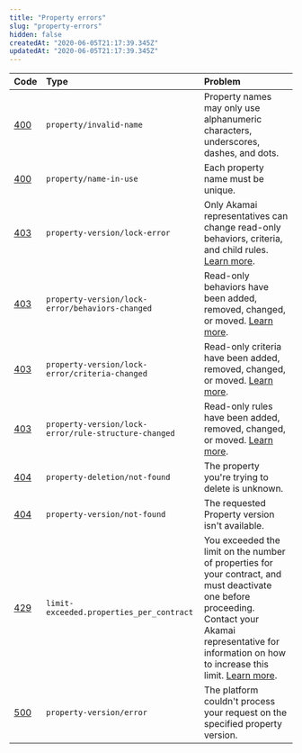 ```yaml
---
title: "Property errors"
slug: "property-errors"
hidden: false
createdAt: "2020-06-05T21:17:39.345Z"
updatedAt: "2020-06-05T21:17:39.345Z"
---
```

| Code | Type | Problem |
| :--- | :--- | :--- |
| [400](https://httpstatuses.com/400) | `property/invalid-name` | Property names may only use alphanumeric characters, underscores, dashes, and dots. |
| [400](https://httpstatuses.com/400) | `property/name-in-use` | Each property name must be unique. |
| [403](https://httpstatuses.com/403) | `property-version/lock-error` | Only Akamai representatives can change read-only behaviors, criteria, and child rules. [Learn more](#advancedfeatures). |
| [403](https://httpstatuses.com/403) | `property-version/lock-error/behaviors-changed` | Read-only behaviors have been added, removed, changed, or moved. [Learn more](#advancedfeatures). |
| [403](https://httpstatuses.com/403) | `property-version/lock-error/criteria-changed` | Read-only criteria have been added, removed, changed, or moved. [Learn more](#advancedfeatures). |
| [403](https://httpstatuses.com/403) | `property-version/lock-error/rule-structure-changed` | Read-only rules have been added, removed, changed, or moved. [Learn more](#advancedfeatures). |
| [404](https://httpstatuses.com/404) | `property-deletion/not-found` | The property you're trying to delete is unknown.|
| [404](https://httpstatuses.com/404) | `property-version/not-found` | The requested Property version isn't available. |
| [429](https://httpstatuses.com/429) | `limit-exceeded.properties_per_contract` | You exceeded the limit on the number of properties for your contract, and must deactivate one before proceeding. Contact your Akamai representative for information on how to increase this limit. [Learn more](#ratelimiting). |
| [500](https://httpstatuses.com/500) | `property-version/error` | The platform couldn't process your request on the specified property version. |